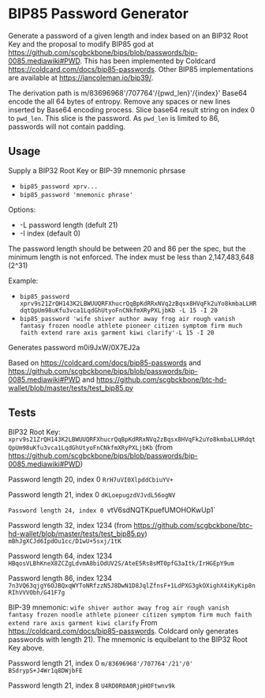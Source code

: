 # BIP85 Password Generator

Generate a password of a given length and index based on an BIP32 Root Key and the proposal to modify BIP85 god at https://github.com/scgbckbone/bips/blob/passwords/bip-0085.mediawiki#PWD. This has been implemented by Coldcard https://coldcard.com/docs/bip85-passwords. Other BIP85 implementations are available at https://iancoleman.io/bip39/. 

The derivation path is m/83696968'/707764'/{pwd_len}'/{index}' Base64 encode the all 64 bytes of entropy. Remove any spaces or new lines inserted by Base64 encoding process. Slice base64 result string on index 0 to `pwd_len`. This slice is the password. As `pwd_len` is limited to 86, passwords will not contain padding.

## Usage
Supply a BIP32 Root Key or BIP-39 mnemonic phrsase
* `bip85_password xprv...`
* `bip85_password 'mnemonic phrase'`

Options:
* -L password length (defult 21)
* -I index (default 0)

The password length should be between 20 and 86 per the spec, but the minimum length is not enforced. The index must be less than 2,147,483,648 (2^31)

Example:
* `bip85_password xprv9s21ZrQH143K2LBWUUQRFXhucrQqBpKdRRxNVq2zBqsx8HVqFk2uYo8kmbaLLHRdqtQpUm98uKfu3vca1LqdGhUtyoFnCNkfmXRyPXLjbKb -L 15 -I 20 `
* `bip85_password 'wife shiver author away frog air rough vanish fantasy frozen noodle athlete pioneer citizen symptom firm much faith extend rare axis garment kiwi clarify'-L 15 -I 20 `

Generates password m0i9JxW/0X7EJ2a

Based on https://coldcard.com/docs/bip85-passwords and https://github.com/scgbckbone/bips/blob/passwords/bip-0085.mediawiki#PWD and https://github.com/scgbckbone/btc-hd-wallet/blob/master/tests/test_bip85.py

## Tests
BIP32 Root Key: `xprv9s21ZrQH143K2LBWUUQRFXhucrQqBpKdRRxNVq2zBqsx8HVqFk2uYo8kmbaLLHRdqtQpUm98uKfu3vca1LqdGhUtyoFnCNkfmXRyPXLjbKb` (from https://github.com/scgbckbone/bips/blob/passwords/bip-0085.mediawiki#PWD)

Password length 20, index 0 
`RrH7uVI0XlpddCbiuYV+`

Password length 21, index 0
`dKLoepugzdVJvdL56ogNV`

`Password length 24, index 0
`vtV6sdNQTKpuefUMOHOKwUp1`

Password length 32, index 1234 (from https://github.com/scgbckbone/btc-hd-wallet/blob/master/tests/test_bip85.py)
`mBhJgXCJd6IpdOu1cc/D1wU+5sxj/1tK`

Password length 64, index 1234
`HBqosVLBhKneX8ZCZgLdvmA8biOdUV2S/AteE5Rs8sMT0pfG3aItk/IrHGEpY9um`

Password length 86, index 1234
`7n3VQ63qjgY6OJBQxqWYToNRfzzN5J8DwN1D8JqlZfnsF+1LdPXG3gkOXighX4iKyKip8nRIhVVVObh/G41F7g`

BIP-39 mnemonic: `wife shiver author away frog air rough vanish fantasy frozen noodle athlete pioneer citizen symptom firm much faith extend rare axis garment kiwi clarify` 
From https://coldcard.com/docs/bip85-passwords. Coldcard only generates passwords with length 21). The mnemonic is equibelant to the BIP32 Root Key above.

Password length 21, index 0 `m/83696968'/707764'/21'/0'`
`BSdrypS+J4Wr1q8DWjbFE`

Password length 21, index 8 
`U4RD0R0A0RjpHOFtwnv9k`